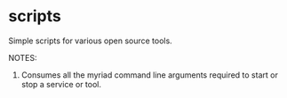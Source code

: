 # scripts
Simple scripts for various open source tools.

NOTES:

1) Consumes all the myriad command line arguments required to start or stop a service or tool.
